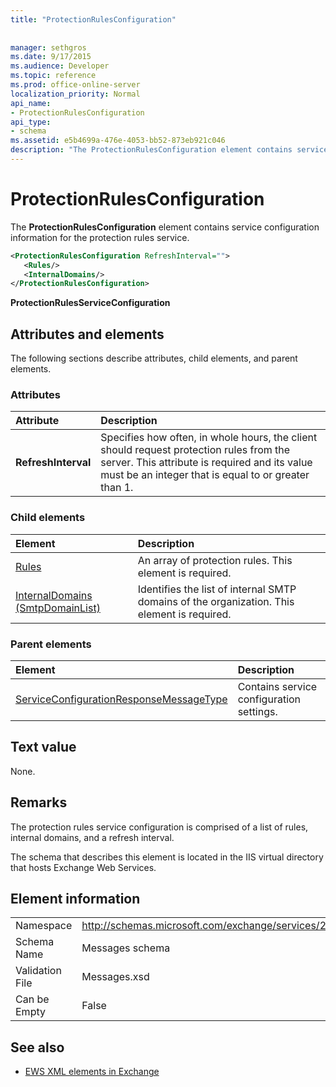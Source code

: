 ```yaml
---
title: "ProtectionRulesConfiguration"
 
 
manager: sethgros
ms.date: 9/17/2015
ms.audience: Developer
ms.topic: reference
ms.prod: office-online-server
localization_priority: Normal
api_name:
- ProtectionRulesConfiguration
api_type:
- schema
ms.assetid: e5b4699a-476e-4053-bb52-873eb921c046
description: "The ProtectionRulesConfiguration element contains service configuration information for the protection rules service."
---
```


# ProtectionRulesConfiguration

The **ProtectionRulesConfiguration** element contains service configuration information for the protection rules service. 
  
```XML
<ProtectionRulesConfiguration RefreshInterval="">
   <Rules/>
   <InternalDomains/>
</ProtectionRulesConfiguration>
```

 **ProtectionRulesServiceConfiguration**
## Attributes and elements

The following sections describe attributes, child elements, and parent elements.
  
### Attributes

|**Attribute**|**Description**|
|:-----|:-----|
|**RefreshInterval** <br/> |Specifies how often, in whole hours, the client should request protection rules from the server. This attribute is required and its value must be an integer that is equal to or greater than 1.  <br/> |
   
### Child elements

|**Element**|**Description**|
|:-----|:-----|
|[Rules ](rules-ex15websvcsotherref.md) <br/> |An array of protection rules. This element is required.  <br/> |
|[InternalDomains (SmtpDomainList)](internaldomains-smtpdomainlist.md) <br/> |Identifies the list of internal SMTP domains of the organization. This element is required.  <br/> |
   
### Parent elements

|**Element**|**Description**|
|:-----|:-----|
|[ServiceConfigurationResponseMessageType](serviceconfigurationresponsemessagetype.md) <br/> |Contains service configuration settings.  <br/> |
   
## Text value

None.
  
## Remarks

The protection rules service configuration is comprised of a list of rules, internal domains, and a refresh interval.
  
The schema that describes this element is located in the IIS virtual directory that hosts Exchange Web Services.
  
## Element information

|||
|:-----|:-----|
|Namespace  <br/> |http://schemas.microsoft.com/exchange/services/2006/messages  <br/> |
|Schema Name  <br/> |Messages schema  <br/> |
|Validation File  <br/> |Messages.xsd  <br/> |
|Can be Empty  <br/> |False  <br/> |
   
## See also



- [EWS XML elements in Exchange](ews-xml-elements-in-exchange.md)

